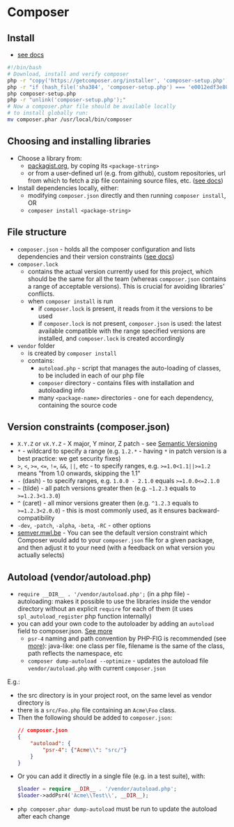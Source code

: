 Composer
========  

Install
-------

* [see docs](https://getcomposer.org/doc/00-intro.md#installation-linux-unix-macos)

```sh
#!/bin/bash
# Download, install and verify composer
php -r "copy('https://getcomposer.org/installer', 'composer-setup.php');"
php -r "if (hash_file('sha384', 'composer-setup.php') === 'e0012edf3e80b6978849f5eff0d4b4e4c79ff1609dd1e613307e16318854d24ae64f26d17af3ef0bf7cfb710ca74755a') { echo 'Installer verified'; } else { echo 'Installer corrupt'; unlink('composer-setup.php'); } echo PHP_EOL;"
php composer-setup.php
php -r "unlink('composer-setup.php');"
# Now a composer.phar file should be available locally
# to install globally run:
mv composer.phar /usr/local/bin/composer
```

Choosing and installing libraries
---------------------------------

* Choose a library from: 
  * [packagist.org](https://packagist.org/), by coping its `<package-string>`
  * or from a user-defined url (e.g. from github), custom repositories, url from which to fetch a zip file containing source files, etc. ([see docs](https://getcomposer.org/doc/02-libraries.md#publishing-to-a-vcs))
* Install dependencies locally, either: 
  * modifying `composer.json` directly and then running `composer install`, OR
  * `composer install <package-string>`

File structure
--------------

* `composer.json` - holds all the composer configuration and lists dependencies and their version constraints ([see docs](https://getcomposer.org/doc/articles/versions.md))
* `composer.lock`
  * contains the actual version currently used for this project, which should be the same for all the team (whereas `composer.json` contains a range of acceptable versions). This is crucial for avoiding libraries' conflicts.
  * when `composer install` is run
    * if `composer.lock` is present, it reads from it the versions to be used
    * if `composer.lock` is not present, `composer.json` is used: the latest available compatible with the range specified versions are installed, and `composer.lock` is created accordingly
* `vendor` folder
  * is created by `composer install`
  * contains:
    * `autoload.php` - script that manages the auto-loading of classes, to be included in each of our php file
    * `composer` directory - contains files with installation and autoloading info
    * many `<package-name>` directories - one for each dependency, containing the source code

Version constraints (composer.json)
-----------------------------------

* `X.Y.Z` or `vX.Y.Z` - X major, Y minor, Z patch - see [Semantic Versioning](https://semver.org/)
* `*` - wildcard to specify a range (e.g. `1.2.*` - having `*` in patch version is a best practice: we get security fixes)
* `>`, `<`, `>=`, `<=`, `!=`, `&&`, `||`, etc - to specify ranges, e.g. `>=1.0<1.1||>=1.2` means "from 1.0 onwards, skipping the 1.1"
* `-` (dash) - to specify ranges, e.g. `1.0.0 - 2.1.0` equals `>=1.0.0<=2.1.0`
* `~` (tilde) - all patch versions greater then (e.g. `~1.2.3` equals to `>=1.2.3<1.3.0`)
* `^` (caret) - all minor versions greater then (e.g. `^1.2.3` equals to `>=1.2.3<2.0.0`) - this is most commonly used, as it ensures backward-compatibility
* `-dev`, `-patch`, `-alpha`, `-beta`, `-RC` - other options
* [semver.mwl.be](semver.mwl.be) - You can see the default version constraint which Composer would add to your `composer.json` file for a given package, and then adjust it to your need (with a feedback on what version you actually selects)

Autoload (vendor/autoload.php)
------------------------------

* `require __DIR__ . '/vendor/autoload.php';` (in a php file) - autoloading: makes it possible to use the libraries inside the vendor directory without an explicit `require` for each of them (it uses `spl_autoload_register` php function internally)
* you can add your own code to the autoloader by adding an `autoload` field to composer.json. [See more](https://getcomposer.org/doc/01-basic-usage.md#autoloading)
  * `psr-4` naming and path convention by PHP-FIG is recommended (see [more](https://www.php-fig.org/psr/psr-4/)): java-like: one class per file, filename is the same of the class, path reflects the namespace, etc
  * `composer dump-autoload --optimize` - updates the autoload file `vendor/autoload.php` with current `composer.json`

E.g.:

* the src directory is in your project root, on the same level as vendor directory is
* there is a `src/Foo.php` file containing an `Acme\Foo` class.
* Then the following should be added to `composer.json`:
  ```json
  // composer.json
  {
      "autoload": {
          "psr-4": {"Acme\\": "src/"}
      }
  }
  ```
* Or you can add it directly in a single file (e.g. in a test suite), with:
  ```php
  $loader = require __DIR__ . '/vendor/autoload.php';
  $loader->addPsr4('Acme\\Test\\', __DIR__);
  ```
* `php composer.phar dump-autoload` must be run to update the autoload after each change
